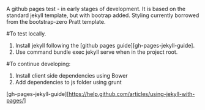 A github pages test - in early stages of development. It is based on the standard jekyll template, but with bootrap added. Styling currently borrowed from the bootstrap-zero Pratt template.

#To test locally.
1. Install jekyll following the [github pages guide][gh-pages-jekyll-guide].
2. Use command bundle exec jekyll serve when in the project root.

#To continue developing:
1. Install client side dependencies using Bower
2. Add dependencies to js folder using grunt

[gh-pages-jekyll-guide][https://help.github.com/articles/using-jekyll-with-pages/]